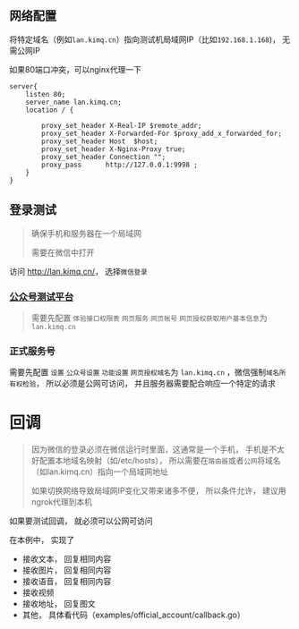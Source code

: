 ## 网络配置

将特定域名（例如`lan.kimq.cn`）指向测试机局域网IP（比如`192.168.1.168`)， 无需公网IP

如果80端口冲突，可以nginx代理一下

``` nginx
server{
    listen 80;
    server_name lan.kimq.cn;
    location / {

        proxy_set_header X-Real-IP $remote_addr;
        proxy_set_header X-Forwarded-For $proxy_add_x_forwarded_for;
        proxy_set_header Host  $host;
        proxy_set_header X-Nginx-Proxy true;
        proxy_set_header Connection "";
        proxy_pass      http://127.0.0.1:9998 ;
    }
}
```
## 登录测试
> 确保手机和服务器在一个局域网
> 
> 需要在微信中打开


访问 <http://lan.kimq.cn/>， 选择`微信登录`

### [公众号测试平台](https://mp.weixin.qq.com/debug/cgi-bin/sandboxinfo)

> 需要先配置 `体验接口权限表` `网页服务` `网页帐号` `网页授权获取用户基本信息`为 `lan.kimq.cn`


### 正式服务号

需要先配置  `设置` `公众号设置` `功能设置` `网页授权域名`为 `lan.kimq.cn` ，微信强制`域名所有权检验`， 所以必须是公网可访问， 并且服务器需要配合响应一个特定的请求


# 回调

> 因为微信的登录必须在微信运行时里面，这通常是一个手机， 手机是不太好配置本地域名映射（如/etc/hosts）， 所以需要在`路由器`或者`公网`将域名（如lan.kimq.cn）指向一个局域网地址
> 
> 如果切换网络导致局域网IP变化又带来诸多不便， 所以条件允许， 建议用ngrok代理到本机

如果要测试回调， 就必须可以公网可访问

在本例中， 实现了
+ 接收文本， 回复相同内容
+ 接收图片， 回复相同内容
+ 接收语音， 回复相同内容
+ 接收视频
+ 接收地址， 回复图文
+ 其他， 具体看代码（examples/official_account/callback.go）